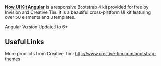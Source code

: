**[Now UI Kit Angular](https://creativetimofficial.github.io/now-ui-kit-angular/index)** is a responsive Bootstrap 4 kit provided for free by Invision and Creative Tim. It is a beautiful cross-platform UI kit featuring over 50 elements and 3 templates.

Angular Version Updated to 6+

## Useful Links

More products from Creative Tim: <http://www.creative-tim.com/bootstrap-themes>

[CHANGELOG]: ./CHANGELOG.md
[version-badge]: https://img.shields.io/badge/version-1.0.1-blue.svg
